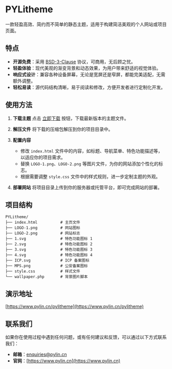 # PYLitheme

一款轻盈高效、简约而不简单的静态主题，适用于构建简洁美观的个人网站或项目页面。

## 特点

- **开源免费**：采用 [BSD-3-Clause](https://opensource.org/license/BSD-3-clause) 协议，可商用，无后顾之忧。
- **轻盈体验**：现代美观的渐变背景和动态效果，为用户带来舒适的视觉体验。
- **响应式设计**：兼容各种设备屏幕，无论是宽屏还是窄屏，都能完美适配，无需额外调整。
- **轻松易读**：源代码结构清晰，易于阅读和修改，方便开发者进行定制化开发。

## 使用方法

1. **下载主题**
   点击 [立即下载](https://cdn.pylin.cn/files/PYLitheme/PYLitheme_Latest.zip) 按钮，下载最新版本的主题文件。

2. **解压文件**
   将下载的压缩包解压到你的项目目录中。

3. **配置内容**
   - 修改 `index.html` 文件中的内容，如标题、导航菜单、特色功能描述等，以适应你的项目需求。
   - 替换 `LOGO-1.png`、`LOGO-2.png` 等图片文件，为你的网站添加个性化的标志。
   - 根据需要调整 `style.css` 文件中的样式规则，进一步定制主题的外观。

4. **部署网站**
   将项目目录上传到你的服务器或托管平台，即可完成网站的部署。

## 项目结构

```
PYLitheme/
├── index.html          # 主页文件
├── LOGO-1.png          # 网站图标
├── LOGO-2.png          # 网站标志
├── 1.svg               # 特色功能图标 1
├── 2.svg               # 特色功能图标 2
├── 3.svg               # 特色功能图标 3
├── 4.svg               # 特色功能图标 4
├── ICP.svg             # ICP 备案图标
├── MPS.png             # 公安备案图标
├── style.css           # 样式文件
└── wallpaper.php       # 背景图片脚本
```

## 演示地址

[https://www.pylin.cn/pylitheme](https://www.pylin.cn/pylitheme)

## 联系我们

如果你在使用过程中遇到任何问题，或有任何建议和反馈，可以通过以下方式联系我们：

- **邮箱**：[enquiries@pylin.cn](mailto:enquiries@pylin.cn)
- **官网**：[https://www.pylin.cn](https://www.pylin.cn)

